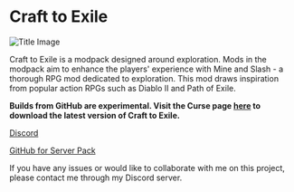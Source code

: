 # Craft to Exile

![Title Image](https://i.imgur.com/wIinFlk.png)

Craft to Exile is a modpack designed around exploration. Mods in the modpack aim to enhance the players' experience with Mine and Slash - a thorough RPG mod dedicated to exploration. This mod draws inspiration from popular action RPGs such as Diablo II and Path of Exile.

**Builds from GitHub are experimental. Visit the Curse page [here](https://www.curseforge.com/minecraft/modpacks/crafttoexiledissonance) to download the latest version of Craft to Exile.**

[Discord](https://discord.gg/cJS6ZHs)

[GitHub for Server Pack](https://github.com/mahjerion/Craft-to-Exile-Dissonance-Server)

If you have any issues or would like to collaborate with me on this project, please contact me through my Discord server.
